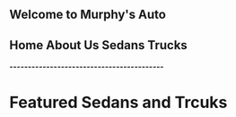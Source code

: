 ## Welcome to Murphy's Auto

## Home About Us Sedans Trucks 

**------------------------------------------**

# Featured Sedans and Trcuks







